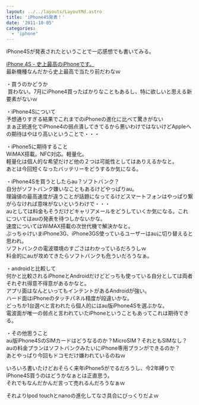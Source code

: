 ```yaml
---
layout: ../../layouts/LayoutMd.astro
title: 'iPhone4S発表！'
date: '2011-10-05'
categories:
  - 'iphone'
---
```


iPhone4Sが発表されたということで一応感想でも書いてみる。

[iPhone 4S - 史上最高のiPhoneです。  
](http://www.apple.com/jp/iphone/)最新機種なんだから史上最高で当たり前だわなｗ

・買うのかどうか  
 買わない。7月にiPhone4買ったばかりなこともあるし、特に欲しいと思える新要素がないｗ

・iPhone4Sについて  
予想通りすぎる結果でこれまでのiPhoneの進化に比べて驚きがない  
まぁ正統進化でiPhone4の弱点潰してきてるから悪いわけではないけどAppleへの期待はやはり高いということで・・・

・iPhone5に期待すること  
WiMAX搭載。NFC対応。軽量化。  
軽量化は個人的な希望だけど他の２つは可能性としてはありえるかなと。  
あとは今回短くなったバッテリーをどうするか気になる。

・iPhone4Sを買うとしたらau？ソフトバンク？  
自分がソフトバンク嫌いなこともあるけどやっぱりau。  
理論値の最高速度が違うことが話題になってるけどスマートフォンはやっぱり繋がらなければ意味がないというわけで・・・  
auとしては料金もそうだけどキャリアメールをどうしていくか気になる。これについてはauの発表を待つしかないかな。  
速度についてはWiMAX搭載の次世代機で解決かなと。  
ぶっちゃけいまiPhone3G、iPhone3GS使っているユーザーはauに切り替えると思われ。  
ソフトバンクの電波環境のすごさはわかっているだろうしｗ  
料金的にauが攻めてきたらソフトバンクも危ういだろうなぁ。

・androidと比較して  
何かと比較されるiPhoneとAndroidだけどどっちも使っている自分としては両者それぞれ得意不得意があるかなと。  
アプリ面はなんといってもインテントがあるAndroidが強い。  
ハード面はiPhoneのタッチパネル精度が段違いかな。  
どっちか1台選べと言われたら個人的にはau版iPhone4Sを選ぶかな。  
電波面が唯一の弱点と言われていたiPhoneということもあってこれは期待できる。

・その他思うこと  
au版iPhone4SのSIMカードはどうなるのか？MicroSIM？それともSIMなし？  
auの料金プランはソフトバンクみたいにiPhone専用プランができるのか？  
あとやっぱり今回もドコモだけ嫌われているのねｗ

いろいろ書いたけどおそらく来年iPhone5がでるだろうし、今2年縛りでiPhone4S買うのはどうかなぁとは正直思う。  
それでもなんだかんだ言って売れるんだろうなぁｗ

それよりIpod touchとnanoの進化してなさ具合にびっくりだよｗ
